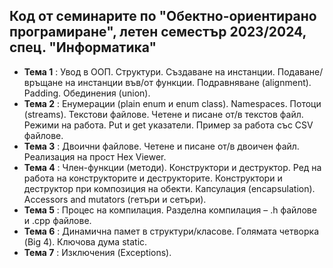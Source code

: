 ## Код от семинарите по "Обектно-ориентирано програмиране", летен семестър 2023/2024, спец. "Информатика" ##

- **Тема 1** : Увод в ООП. Структури. Създаване на инстанции. Подаване/връщане на инстанции във/от функции. Подравняване (alignment). Padding. Обединения (union).  
- **Тема 2** : Енумерации (plain enum и enum class). Namespaces. Потоци (streams). Текстови файлове. Четене и писане от/в текстов файл. Режими на работа. Put и get указатели. Пример за работа със CSV файлове.
- **Тема 3** : Двоични файлове. Четене и писане от/в двоичен файл. Реализация на прост Hex Viewer.  
- **Тема 4** : Член-функции (методи). Конструктори и деструктор. Ред на работа на конструкторите и деструкторите. Конструктори и деструктор при композиция на обекти. Капсулация (encapsulation). Accessors and mutators (гетъри и сетъри).  
- **Тема 5** : Процес на компилация. Разделна компилация – .h файлове и .cpp файлове.  
- **Тема 6** : Динамична памет в структури/класове. Голямата четворка (Big 4). Ключова дума static.  
- **Тема 7** : Изключения (Exceptions).  
